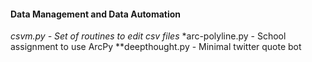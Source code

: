 #### Data Management and Data Automation </h4></th>

*csvm.py          - Set of routines to edit csv files*
*arc-polyline.py  - School assignment to use ArcPy
**deepthought.py   - Minimal twitter quote bot





